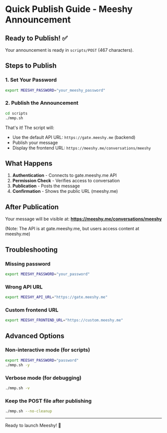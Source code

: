 # Quick Publish Guide - Meeshy Announcement

## Ready to Publish! ✅

Your announcement is ready in `scripts/POST` (467 characters).

## Steps to Publish

### 1. Set Your Password

```bash
export MEESHY_PASSWORD="your_meeshy_password"
```

### 2. Publish the Announcement

```bash
cd scripts
./mmp.sh
```

That's it! The script will:
- Use the default API URL: `https://gate.meeshy.me` (backend)
- Publish your message
- Display the frontend URL: `https://meeshy.me/conversations/meeshy`

## What Happens

1. **Authentication** - Connects to gate.meeshy.me API
2. **Permission Check** - Verifies access to conversation
3. **Publication** - Posts the message
4. **Confirmation** - Shows the public URL (meeshy.me)

## After Publication

Your message will be visible at:
**https://meeshy.me/conversations/meeshy**

(Note: The API is at gate.meeshy.me, but users access content at meeshy.me)

## Troubleshooting

### Missing password
```bash
export MEESHY_PASSWORD="your_password"
```

### Wrong API URL
```bash
export MEESHY_API_URL="https://gate.meeshy.me"
```

### Custom frontend URL
```bash
export MEESHY_FRONTEND_URL="https://custom.meeshy.me"
```

## Advanced Options

### Non-interactive mode (for scripts)
```bash
export MEESHY_PASSWORD="password"
./mmp.sh -y
```

### Verbose mode (for debugging)
```bash
./mmp.sh -v
```

### Keep the POST file after publishing
```bash
./mmp.sh --no-cleanup
```

---

Ready to launch Meeshy! 🚀
